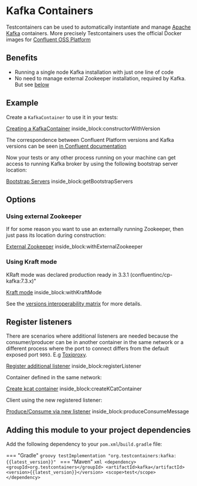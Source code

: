 # Kafka Containers

Testcontainers can be used to automatically instantiate and manage [Apache Kafka](https://kafka.apache.org) containers.
More precisely Testcontainers uses the official Docker images for [Confluent OSS Platform](https://hub.docker.com/r/confluentinc/cp-kafka/)

## Benefits

* Running a single node Kafka installation with just one line of code
* No need to manage external Zookeeper installation, required by Kafka. But see [below](#zookeeper)

## Example

Create a `KafkaContainer` to use it in your tests:
<!--codeinclude-->
[Creating a KafkaContainer](../../modules/kafka/src/test/java/org/testcontainers/containers/KafkaContainerTest.java) inside_block:constructorWithVersion
<!--/codeinclude-->

The correspondence between Confluent Platform versions and Kafka versions can be seen [in Confluent documentation](https://docs.confluent.io/current/installation/versions-interoperability.html#cp-and-apache-kafka-compatibility)

Now your tests or any other process running on your machine can get access to running Kafka broker by using the following bootstrap server location:

<!--codeinclude-->
[Bootstrap Servers](../../modules/kafka/src/test/java/org/testcontainers/containers/KafkaContainerTest.java) inside_block:getBootstrapServers
<!--/codeinclude-->

## Options
        
### <a name="zookeeper"></a> Using external Zookeeper

If for some reason you want to use an externally running Zookeeper, then just pass its location during construction:
<!--codeinclude-->
[External Zookeeper](../../modules/kafka/src/test/java/org/testcontainers/containers/KafkaContainerTest.java) inside_block:withExternalZookeeper
<!--/codeinclude-->

### Using Kraft mode

KRaft mode was declared production ready in 3.3.1 (confluentinc/cp-kafka:7.3.x)" 

<!--codeinclude-->
[Kraft mode](../../modules/kafka/src/test/java/org/testcontainers/containers/KafkaContainerTest.java) inside_block:withKraftMode
<!--/codeinclude-->

See the [versions interoperability matrix](https://docs.confluent.io/platform/current/installation/versions-interoperability.html) for more details. 

## Register listeners

There are scenarios where additional listeners are needed because the consumer/producer can be in another
container in the same network or a different process where the port to connect differs from the default 
exposed port `9093`. E.g [Toxiproxy](../../docs/modules/toxiproxy.md).

<!--codeinclude-->
[Register additional listener](../../modules/kafka/src/test/java/org/testcontainers/containers/KafkaContainerTest.java) inside_block:registerListener
<!--/codeinclude-->

Container defined in the same network:

<!--codeinclude-->
[Create kcat container](../../modules/kafka/src/test/java/org/testcontainers/containers/KafkaContainerTest.java) inside_block:createKCatContainer
<!--/codeinclude-->

Client using the new registered listener:

<!--codeinclude-->
[Produce/Consume via new listener](../../modules/kafka/src/test/java/org/testcontainers/containers/KafkaContainerTest.java) inside_block:produceConsumeMessage
<!--/codeinclude-->

## Adding this module to your project dependencies

Add the following dependency to your `pom.xml`/`build.gradle` file:

=== "Gradle"
    ```groovy
    testImplementation "org.testcontainers:kafka:{{latest_version}}"
    ```
=== "Maven"
    ```xml
    <dependency>
        <groupId>org.testcontainers</groupId>
        <artifactId>kafka</artifactId>
        <version>{{latest_version}}</version>
        <scope>test</scope>
    </dependency>
    ```
